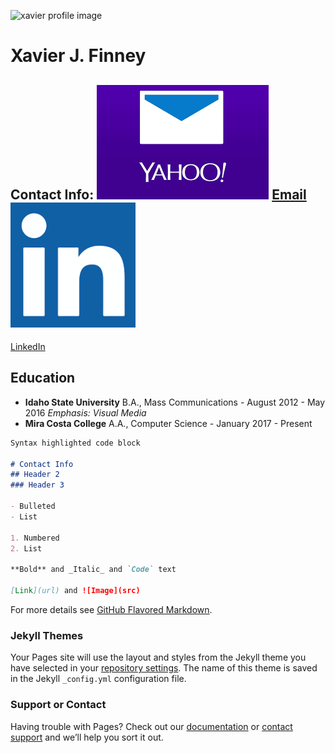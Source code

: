 ![xavier profile image](profile.jpeg)
# Xavier J. Finney
## Contact Info: ![email icon](yahoo-mail.png) [Email](xavierfinney2@yahoo.com) ![linkedin icon](linkedin-logo.png)
[LinkedIn](https://www.linkedin.com/in/xavier-finney-2a1a68103/)
## Education

- **Idaho State University**
B.A., Mass Communications - August 2012 - May 2016
*Emphasis: Visual Media*
- **Mira Costa College**
A.A., Computer Science - January 2017 - Present

```markdown
Syntax highlighted code block

# Contact Info
## Header 2
### Header 3

- Bulleted
- List

1. Numbered
2. List

**Bold** and _Italic_ and `Code` text

[Link](url) and ![Image](src)
```

For more details see [GitHub Flavored Markdown](https://guides.github.com/features/mastering-markdown/).

### Jekyll Themes

Your Pages site will use the layout and styles from the Jekyll theme you have selected in your [repository settings](https://github.com/finnxavi/Resume/settings). The name of this theme is saved in the Jekyll `_config.yml` configuration file.

### Support or Contact

Having trouble with Pages? Check out our [documentation](https://help.github.com/categories/github-pages-basics/) or [contact support](https://github.com/contact) and we’ll help you sort it out.
